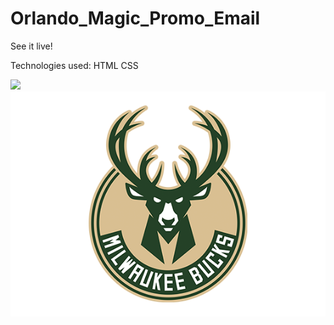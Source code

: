 # Orlando_Magic_Promo_Email
See it live!

Technologies used:
HTML
CSS


![](/Final%20Images/responsive.png)
![](/images/bucks.png)
